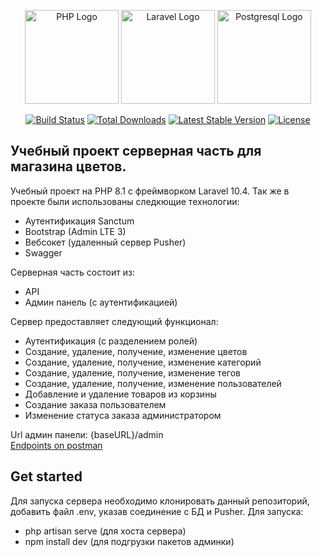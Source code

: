 <p align="center">
    <a href="https://laravel.com" target="_blank"><img src="https://upload.wikimedia.org/wikipedia/commons/thumb/2/27/PHP-logo.svg/2560px-PHP-logo.svg.png" height="150" alt="PHP Logo"></a>
    <a href="https://laravel.com" target="_blank"><img src="https://raw.githubusercontent.com/laravel/art/master/logo-lockup/5%20SVG/2%20CMYK/1%20Full%20Color/laravel-logolockup-cmyk-red.svg" height="150" alt="Laravel Logo"></a>
    <a href="https://www.postgresql.org" target="_blank"><img src="https://upload.wikimedia.org/wikipedia/commons/thumb/2/29/Postgresql_elephant.svg/993px-Postgresql_elephant.svg.png" height="150" alt="Postgresql Logo"></a>
</p>

<p align="center">
<a href="https://github.com/laravel/framework/actions"><img src="https://github.com/laravel/framework/workflows/tests/badge.svg" alt="Build Status"></a>
<a href="https://packagist.org/packages/laravel/framework"><img src="https://img.shields.io/packagist/dt/laravel/framework" alt="Total Downloads"></a>
<a href="https://packagist.org/packages/laravel/framework"><img src="https://img.shields.io/packagist/v/laravel/framework" alt="Latest Stable Version"></a>
<a href="https://packagist.org/packages/laravel/framework"><img src="https://img.shields.io/packagist/l/laravel/framework" alt="License"></a>
</p>

## Учебный проект серверная часть для магазина цветов.
Учебный проект на PHP 8.1 с фреймворком Laravel 10.4. Так же в проекте были использованы следкющие технологии:
<ul>
    <li>Аутентификация Sanctum</li>
    <li>Bootstrap (Admin LTE 3)</li>
    <li>Вебсокет (удаленный сервер Pusher)</li>
    <li>Swagger</li>
</ul>

Серверная часть состоит из:
<ul>
    <li>API</li>    
    <li>Админ панель (с аутентификацией)</li>
</ul>

Сервер предоставляет следующий функционал:
<ul>
    <li>Аутентификация (с разделением ролей)</li>
    <li>Создание, удаление, получение, изменение цветов</li>
    <li>Создание, удаление, получение, изменение категорий</li>
    <li>Создание, удаление, получение, изменение тегов</li>
    <li>Создание, удаление, получение, изменение пользователей</li>
    <li>Добавление и удаление товаров из корзины</li>
    <li>Создание заказа пользователем</li>
    <li>Изменение статуса заказа администратором</li>
</ul>
Url админ панели: {baseURL}/admin <br>
<a href="https://app.getpostman.com/join-team?invite_code=992cb323c9cc56aa8281c25c05982dc2&target_code=3bfb829a11d1a0b43dc7b823660b0b77">Endpoints on postman</a>

## Get started
Для запуска сервера необходимо клонировать данный репозиторий, добавить файл .env, указав соединение с БД и Pusher. Для запуска:
<ul>
    <li>php artisan serve (для хоста сервера)</li>
    <li>npm install dev (для подгрузки пакетов админки)</li>
</ul>
